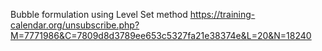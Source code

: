 Bubble formulation using Level Set method
https://training-calendar.org/unsubscribe.php?M=7771986&C=7809d8d3789ee653c5327fa21e38374e&L=20&N=18240

